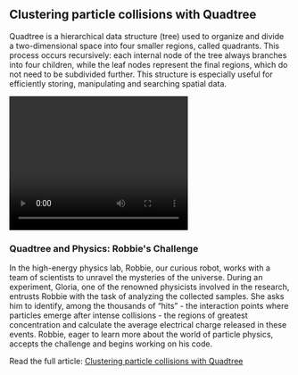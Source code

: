 ## Clustering particle collisions with Quadtree

Quadtree is a hierarchical data structure (tree) used to organize and divide a two-dimensional space into four smaller regions, called quadrants. This process occurs recursively: each internal node of the tree always branches into four children, while the leaf nodes represent the final regions, which do not need to be subdivided further. This structure is especially useful for efficiently storing, manipulating and searching spatial data.


<video width="320" height="240" controls>
  <source src="QuadtreeVisualization.mp4" type="video/mp4">
  Your browser does not support the video tag.
</video>


### Quadtree and Physics: Robbie's Challenge

In the high-energy physics lab, Robbie, our curious robot, works with a team of scientists to unravel the mysteries of the universe. During an experiment, Gloria, one of the renowned physicists involved in the research, entrusts Robbie with the task of analyzing the collected samples. She asks him to identify, among the thousands of “hits” - the interaction points where particles emerge after intense collisions - the regions of greatest concentration and calculate the average electrical charge released in these events. Robbie, eager to learn more about the world of particle physics, accepts the challenge and begins working on his code.

Read the full article: [Clustering particle collisions with Quadtree](https://physicscomputerlove.com/en/data-structure/quadtree/)



